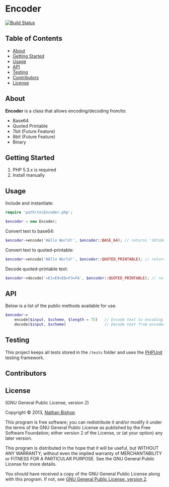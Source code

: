 # Encoder

[![Build Status](https://travis-ci.org/nbish11/Encoder.svg)](https://travis-ci.org/nbish11/Encoder)

## Table of Contents
* [About](#about)
* [Getting Started](#getting-started)
* [Usage](#usage)
* [API](#api)
* [Testing](#testing)
* [Contributors](#contributors)
* [License](#license)

## <a name="about"></a>About
**Encoder** is a class that allows encoding/decoding from/to:
- Base64
- Quoted Printable
- 7bit (Future Feature) 
- 8bit (Future Feature)
- Binary

## <a name="getting-started"></a>Getting Started
1. PHP 5.3.x is required
2. Install manually

## <a name="usage"></a>Usage
Include and instantiate:

```php
require 'path\to\Encoder.php';

$encoder = new Encoder;
```

Convert text to base64:

```php
$encoder->encode('Hëllo World!', $encoder::BASE_64); // returns 'SOtsbG8gV29ybGQh'
```

Convert text to quoted-printable:

```php
$encoder->encode('Hëllo World!', $encoder::QUOTED_PRINTABLE); // returns 'H=EBllo World!'
```

Decode quoted-printable text:

```php
$encoder->decode('=E1=E9=ED=F3=FA', $encoder::QUOTED_PRINTABLE); // returns 'áéíóú'
```

## <a name="api"></a>API

Below is a list of the public methods available for use.

```php
$encoder->
    encode($input, $scheme, $length = 75)   // Encode text to encoding scheme.
    decode($input, $scheme)                 // Decode text from encoded text.
```

## <a name="testing"></a>Testing
This project keeps all tests stored in the `/tests` folder
and uses the [PHPUnit](https://github.com/sebastianbergmann/phpunit/) 
testing framework.

## <a name="contributors"></a>Contributors


## <a name="license"></a>License

(GNU General Public License, version 2)

Copyright &copy; 2013, [Nathan Bishop](nbish11@hotmail.com)

This program is free software; you can redistribute it and/or modify
it under the terms of the GNU General Public License as published by
the Free Software Foundation; either version 2 of the License, or
(at your option) any later version.

This program is distributed in the hope that it will be useful,
but WITHOUT ANY WARRANTY; without even the implied warranty of
MERCHANTABILITY or FITNESS FOR A PARTICULAR PURPOSE.  See the
GNU General Public License for more details.

You should have received a copy of the GNU General Public License
along with this program.  If not, see [GNU General Public License, version 2](http://www.gnu.org/licenses/).